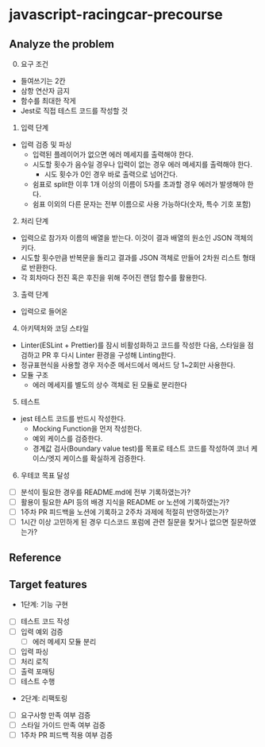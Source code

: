 # javascript-racingcar-precourse

## Analyze the problem
0. 요구 조건
* 들여쓰기는 2칸
* 삼항 연산자 금지
* 함수를 최대한 작게
* Jest로 직접 테스트 코드를 작성할 것
1. 입력 단계
* 입력 검증 및 파싱
  * 입력된 플레이어가 없으면 에러 메세지를 출력해야 한다.
  * 시도할 횟수가 음수일 경우나 입력이 없는 경우 에러 메세지를 출력해야 한다.
    * 시도 횟수가 0인 경우 바로 출력으로 넘어간다.
  * 쉼표로 split한 이후 1개 이상의 이름이 5자를 초과할 경우 에러가 발생해야 한다.
  * 쉼표 이외의 다른 문자는 전부 이름으로 사용 가능하다(숫자, 특수 기호 포함)
2. 처리 단계
* 입력으로 참가자 이름의 배열을 받는다. 이것이 결과 배열의 원소인 JSON 객체의 키다.
* 시도할 횟수만큼 반복문을 돌리고 결과를 JSON 객체로 만들어 2차원 리스트 형태로 반환한다.
* 각 회차마다 전진 혹은 후진을 위해 주어진 랜덤 함수를 활용한다.
3. 출력 단계
* 입력으로 들어온 
4. 아키텍처와 코딩 스타일
* Linter(ESLint + Prettier)를 잠시 비활성화하고 코드를 작성한 다음, 스타일을 점검하고 PR 후 다시 Linter 환경을 구성해 Linting한다.
* 정규표현식을 사용할 경우 저수준 메서드에서 메서드 당 1~2회만 사용한다.
* 모듈 구조
  * 에러 메세지를 별도의 상수 객체로 된 모듈로 분리한다

5. 테스트
* jest 테스트 코드를 반드시 작성한다.
  * Mocking Function을 먼저 작성한다.
  * 예외 케이스를 검증한다.
  * 경계값 검사(Boundary value test)를 목표로 테스트 코드를 작성하여 코너 케이스/엣지 케이스를 확실하게 검증한다.

6. 우테코 목표 달성
- [ ] 분석이 필요한 경우를 README.md에 전부 기록하였는가?
- [ ] 활용이 필요한 API 등의 배경 지식을 README or 노션에 기록하였는가?
- [ ] 1주차 PR 피드백을 노션에 기록하고 2주차 과제에 적절히 반영하였는가?
- [ ] 1시간 이상 고민하게 된 경우 디스코드 포럼에 관련 질문을 찾거나 없으면 질문하였는가?

## Reference

## Target features
* 1단계: 기능 구현
- [ ] 테스트 코드 작성
- [ ] 입력 예외 검증
  - [ ] 에러 메세지 모듈 분리
- [ ] 입력 파싱
- [ ] 처리 로직
- [ ] 출력 포매팅
- [ ] 테스트 수행
* 2단계: 리팩토링
- [ ] 요구사항 만족 여부 검증
- [ ] 스타일 가이드 만족 여부 검증
- [ ] 1주차 PR 피드백 적용 여부 검증